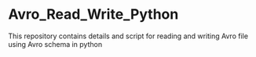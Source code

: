 # Avro_Read_Write_Python
This repository contains details and script for reading and writing Avro file using Avro schema in python
